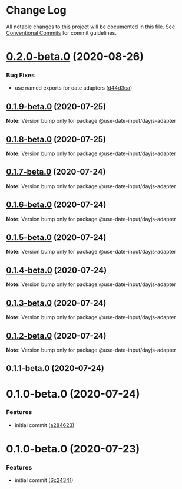 # Change Log

All notable changes to this project will be documented in this file.
See [Conventional Commits](https://conventionalcommits.org) for commit guidelines.

# [0.2.0-beta.0](https://github.com/mark-tate/use-date-input/compare/@use-date-input/dayjs-adapter@0.1.9-beta.0...@use-date-input/dayjs-adapter@0.2.0-beta.0) (2020-08-26)


### Bug Fixes

* use named exports for date adapters ([d44d3ca](https://github.com/mark-tate/use-date-input/commit/d44d3ca78d9a8aa731f35a8e184b6cd8f93cdb74))





## [0.1.9-beta.0](https://github.com/mark-tate/use-date-input/compare/@use-date-input/dayjs-adapter@0.1.8-beta.0...@use-date-input/dayjs-adapter@0.1.9-beta.0) (2020-07-25)

**Note:** Version bump only for package @use-date-input/dayjs-adapter





## [0.1.8-beta.0](https://github.com/mark-tate/use-date-input/compare/@use-date-input/dayjs-adapter@0.1.7-beta.0...@use-date-input/dayjs-adapter@0.1.8-beta.0) (2020-07-25)

**Note:** Version bump only for package @use-date-input/dayjs-adapter





## [0.1.7-beta.0](https://github.com/mark-tate/use-date-input/compare/@use-date-input/dayjs-adapter@0.1.6-beta.0...@use-date-input/dayjs-adapter@0.1.7-beta.0) (2020-07-24)

**Note:** Version bump only for package @use-date-input/dayjs-adapter





## [0.1.6-beta.0](https://github.com/mark-tate/use-date-input/compare/@use-date-input/dayjs-adapter@0.1.5-beta.0...@use-date-input/dayjs-adapter@0.1.6-beta.0) (2020-07-24)

**Note:** Version bump only for package @use-date-input/dayjs-adapter





## [0.1.5-beta.0](https://github.com/mark-tate/use-date-input/compare/@use-date-input/dayjs-adapter@0.1.4-beta.0...@use-date-input/dayjs-adapter@0.1.5-beta.0) (2020-07-24)

**Note:** Version bump only for package @use-date-input/dayjs-adapter





## [0.1.4-beta.0](https://github.com/mark-tate/use-date-input/compare/@use-date-input/dayjs-adapter@0.1.3-beta.0...@use-date-input/dayjs-adapter@0.1.4-beta.0) (2020-07-24)

**Note:** Version bump only for package @use-date-input/dayjs-adapter





## [0.1.3-beta.0](https://github.com/mark-tate/use-date-input/compare/@use-date-input/dayjs-adapter@0.1.2-beta.0...@use-date-input/dayjs-adapter@0.1.3-beta.0) (2020-07-24)

**Note:** Version bump only for package @use-date-input/dayjs-adapter





## [0.1.2-beta.0](https://github.com/mark-tate/use-date-input/compare/@use-date-input/dayjs-adapter@0.1.1-beta.0...@use-date-input/dayjs-adapter@0.1.2-beta.0) (2020-07-24)

**Note:** Version bump only for package @use-date-input/dayjs-adapter





## 0.1.1-beta.0 (2020-07-24)



# 0.1.0-beta.0 (2020-07-24)


### Features

* initial commit ([a284623](https://github.com/mark-tate/use-date-input/commit/a28462354bf58de9f016176fec51ac80d2c2af60))





# 0.1.0-beta.0 (2020-07-23)


### Features

* initial commit ([6c24341](https://github.com/mark-tate/use-date-input/commit/6c24341efc30d33d6248367ee6578831c7a975ad))
